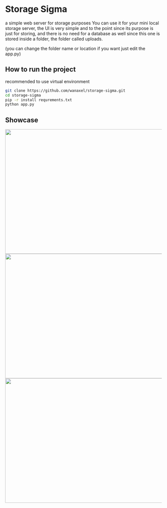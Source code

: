
# Storage Sigma
a simple web server for storage purposes You can use it for your mini local storage server, the UI is very simple and to the point since its purpose is just for storing, and there is no need for a database as well since this one is stored inside a folder, the folder called  uploads. 

(you can change the folder name or location if you want just edit the app.py)

## 
## How to run the project 
recommended to use virtual environment
```bash
git clone https://github.com/wanaxel/storage-sigma.git
cd storage-sigma
pip -r install requrements.txt
python app.py
```

## Showcase
<div align="center">
<img src="https://github.com/user-attachments/assets/93703461-4e1d-4370-9dcc-7155e6af7599" width="600" height="400"/>   
<img src="https://github.com/user-attachments/assets/6523461a-4e2a-4d82-b80d-1d5837b823f7" width="600" height="400"/>   
<img src="https://github.com/user-attachments/assets/a964b519-5282-4597-86c5-231f27352bc2" width="600" height="400"/>   
</div>
